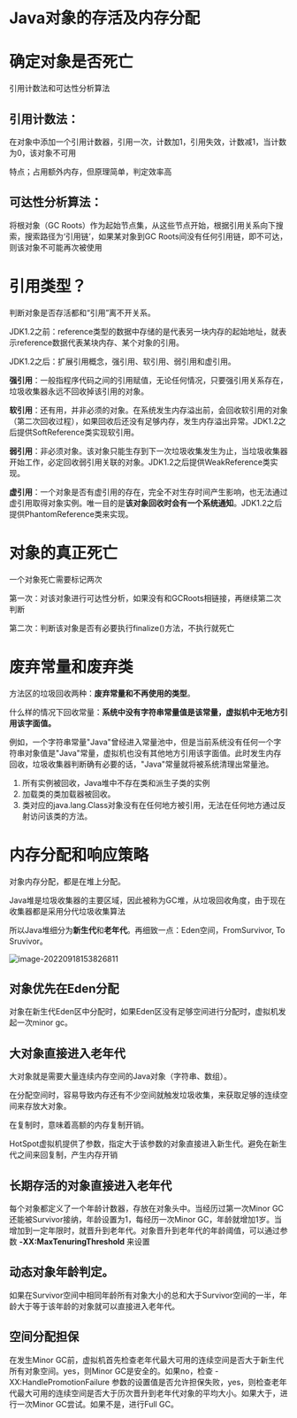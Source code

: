 # Java对象的存活及内存分配

# 确定对象是否死亡

引用计数法和可达性分析算法

## 引用计数法：

在对象中添加一个引用计数器，引用一次，计数加1，引用失效，计数减1，当计数为0，该对象不可用

特点；占用额外内存，但原理简单，判定效率高

## 可达性分析算法：

将根对象（GC Roots）作为起始节点集，从这些节点开始，根据引用关系向下搜索，搜索路径为‘引用链’，如果某对象到GC Roots间没有任何引用链，即不可达，则该对象不可能再次被使用

# 引用类型？

 判断对象是否存活都和“引用”离不开关系。

JDK1.2之前：reference类型的数据中存储的是代表另一块内存的起始地址，就表示reference数据代表某块内存、某个对象的引用。

JDK1.2之后：扩展引用概念，强引用、软引用、弱引用和虚引用。

**强引用**：一般指程序代码之间的引用赋值，无论任何情况，只要强引用关系存在，垃圾收集器永远不回收掉该引用的对象。

**软引用**：还有用，并非必须的对象。在系统发生内存溢出前，会回收软引用的对象（第二次回收过程），如果回收后还没有足够内存，发生内存溢出异常。JDK1.2之后提供SoftReference类实现软引用。

**弱引用**：非必须对象。该对象只能生存到下一次垃圾收集发生为止，当垃圾收集器开始工作，必定回收弱引用关联的对象。JDK1.2之后提供WeakReference类实现。

**虚引用**：一个对象是否有虚引用的存在，完全不对生存时间产生影响，也无法通过虚引用取得对象实例。唯一目的是**该对象回收时会有一个系统通知**。JDK1.2之后提供PhantomReference类来实现。

# 对象的真正死亡

一个对象死亡需要标记两次

第一次：对该对象进行可达性分析，如果没有和GCRoots相链接，再继续第二次判断

第二次：判断该对象是否有必要执行finalize()方法，不执行就死亡

# 废弃常量和废弃类

方法区的垃圾回收两种：**废弃常量和不再使用的类型**。

什么样的情况下回收常量：**系统中没有字符串常量值是该常量，虚拟机中无地方引用该字面值。**

例如，一个字符串常量"Java"曾经进入常量池中，但是当前系统没有任何一个字符串对象值是"Java"常量，虚拟机也没有其他地方引用该字面值。此时发生内存回收，垃圾收集器判断确有必要的话，"Java"常量就将被系统清理出常量池。

1. 所有实例被回收，Java堆中不存在类和派生子类的实例
2. 加载类的类加载器被回收。
3. 类对应的java.lang.Class对象没有在任何地方被引用，无法在任何地方通过反射访问该类的方法。

# 内存分配和响应策略

对象内存分配，都是在堆上分配。

Java堆是垃圾收集器的主要区域，因此被称为GC堆，从垃圾回收角度，由于现在收集器都是采用分代垃圾收集算法

所以Java堆细分为**新生代**和**老年代**。再细致一点：Eden空间，FromSurvivor, To Sruvivor。

![image-20220918153826811](https://cdn.jsdelivr.net/gh/Bionic-Sheep/typora/images/image-20220918153826811.png)

## 对象优先在Eden分配

对象在新生代Eden区中分配时，如果Eden区没有足够空间进行分配时，虚拟机发起一次minor gc。

## 大对象直接进入老年代

大对象就是需要大量连续内存空间的Java对象（字符串、数组）。

在分配空间时，容易导致内存还有不少空间就触发垃圾收集，来获取足够的连续空间来存放大对象。

在复制时，意味着高额的内存复制开销。

HotSpot虚拟机提供了参数，指定大于该参数的对象直接进入新生代。避免在新生代之间来回复制，产生内存开销

## 长期存活的对象直接进入老年代

每个对象都定义了一个年龄计数器，存放在对象头中。当经历过第一次Minor GC还能被Survivor接纳，年龄设置为1，每经历一次Minor GC，年龄就增加1岁。当增加到一定年限时，就晋升到老年代。对象晋升到老年代的年龄阈值，可以通过参数 **-XX:MaxTenuringThreshold** 来设置

## 动态对象年龄判定。

如果在Survivor空间中相同年龄所有对象大小的总和大于Survivor空间的一半，年龄大于等于该年龄的对象就可以直接进入老年代。

## 空间分配担保

在发生Minor GC前，虚拟机首先检查老年代最大可用的连续空间是否大于新生代所有对象空间。yes，则Minor GC是安全的。如果no，检查 -XX:HandlePromotionFailure 参数的设置值是否允许担保失败，yes，则检查老年代最大可用的连续空间是否大于历次晋升到老年代对象的平均大小。如果大于，进行一次Minor GC尝试。如果不是，进行Full
GC。
